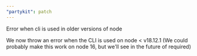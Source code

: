 ```yaml
---
"partykit": patch
---
```


Error when cli is used in older versions of node

We now throw an error when the CLI is used on node < v18.12.1 (We could probably make this work on node 16, but we'll see in the future of required)
